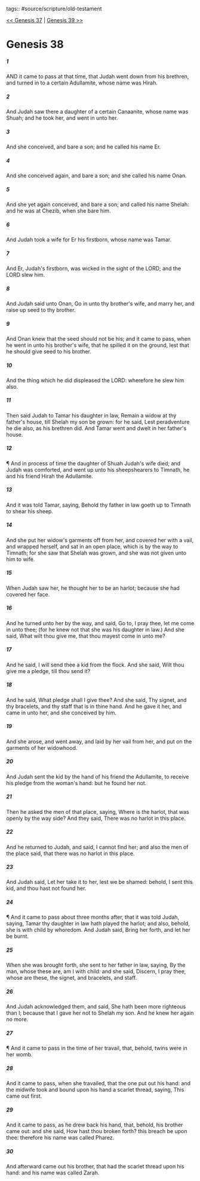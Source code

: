 tags:: #source/scripture/old-testament

[<< Genesis 37](old-testament/01_Genesis/Genesis_37.md) | [Genesis 39 >>](old-testament/01_Genesis/Genesis_39.md)

# Genesis 38

##### 1

AND it came to pass at that time, that Judah went down from his brethren, and turned in to a certain Adullamite, whose name was Hirah.

##### 2

And Judah saw there a daughter of a certain Canaanite, whose name was Shuah; and he took her, and went in unto her.

##### 3

And she conceived, and bare a son; and he called his name Er.

##### 4

And she conceived again, and bare a son; and she called his name Onan.

##### 5

And she yet again conceived, and bare a son; and called his name Shelah: and he was at Chezib, when she bare him.

##### 6

And Judah took a wife for Er his firstborn, whose name was Tamar.

##### 7

And Er, Judah's firstborn, was wicked in the sight of the LORD; and the LORD slew him.

##### 8

And Judah said unto Onan, Go in unto thy brother's wife, and marry her, and raise up seed to thy brother.

##### 9

And Onan knew that the seed should not be his; and it came to pass, when he went in unto his brother's wife, that he spilled it on the ground, lest that he should give seed to his brother.

##### 10

And the thing which he did displeased the LORD: wherefore he slew him also.

##### 11

Then said Judah to Tamar his daughter in law, Remain a widow at thy father's house, till Shelah my son be grown: for he said, Lest peradventure he die also, as his brethren did. And Tamar went and dwelt in her father's house.

##### 12

¶ And in process of time the daughter of Shuah Judah's wife died; and Judah was comforted, and went up unto his sheepshearers to Timnath, he and his friend Hirah the Adullamite.

##### 13

And it was told Tamar, saying, Behold thy father in law goeth up to Timnath to shear his sheep.

##### 14

And she put her widow's garments off from her, and covered her with a vail, and wrapped herself, and sat in an open place, which is by the way to Timnath; for she saw that Shelah was grown, and she was not given unto him to wife.

##### 15

When Judah saw her, he thought her to be an harlot; because she had covered her face.

##### 16

And he turned unto her by the way, and said, Go to, I pray thee, let me come in unto thee; (for he knew not that she was his daughter in law.) And she said, What wilt thou give me, that thou mayest come in unto me?

##### 17

And he said, I will send thee a kid from the flock. And she said, Wilt thou give me a pledge, till thou send it?

##### 18

And he said, What pledge shall I give thee? And she said, Thy signet, and thy bracelets, and thy staff that is in thine hand. And he gave it her, and came in unto her, and she conceived by him.

##### 19

And she arose, and went away, and laid by her vail from her, and put on the garments of her widowhood.

##### 20

And Judah sent the kid by the hand of his friend the Adullamite, to receive his pledge from the woman's hand: but he found her not.

##### 21

Then he asked the men of that place, saying, Where is the harlot, that was openly by the way side? And they said, There was no harlot in this place.

##### 22

And he returned to Judah, and said, I cannot find her; and also the men of the place said, that there was no harlot in this place.

##### 23

And Judah said, Let her take it to her, lest we be shamed: behold, I sent this kid, and thou hast not found her.

##### 24

¶ And it came to pass about three months after, that it was told Judah, saying, Tamar thy daughter in law hath played the harlot; and also, behold, she is with child by whoredom. And Judah said, Bring her forth, and let her be burnt.

##### 25

When she was brought forth, she sent to her father in law, saying, By the man, whose these are, am I with child: and she said, Discern, I pray thee, whose are these, the signet, and bracelets, and staff.

##### 26

And Judah acknowledged them, and said, She hath been more righteous than I; because that I gave her not to Shelah my son. And he knew her again no more.

##### 27

¶ And it came to pass in the time of her travail, that, behold, twins were in her womb.

##### 28

And it came to pass, when she travailed, that the one put out his hand: and the midwife took and bound upon his hand a scarlet thread, saying, This came out first.

##### 29

And it came to pass, as he drew back his hand, that, behold, his brother came out: and she said, How hast thou broken forth? this breach be upon thee: therefore his name was called Pharez.

##### 30

And afterward came out his brother, that had the scarlet thread upon his hand: and his name was called Zarah.

